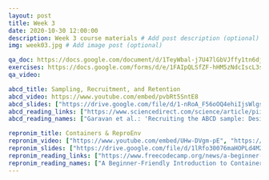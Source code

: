 ```yaml
---
layout: post
title: Week 3
date: 2020-10-30 12:00:00
description: Week 3 course materials # Add post description (optional)
img: week03.jpg # Add image post (optional)

qa_doc: https://docs.google.com/document/d/1TeyWbal-j7U47lGbVJffy1tn6djd6EW7NXay8tozTVw/edit?usp=sharing
exercises: https://docs.google.com/forms/d/e/1FAIpQLSfZF-hHM5zNdcIscL3sq8q7pmhlna4OOtKM57sQXzr1tkpnFA/viewform
qa_video:

abcd_title: Sampling, Recruitment, and Retention
abcd_video: https://www.youtube.com/embed/pvbRt5SntE8
abcd_slides: ["https://drive.google.com/file/d/1-nRoA_F56oOQ4ehiIjsWlgsH0JP2kJLM/view?usp=sharing"]
abcd_reading_links: ["https://www.sciencedirect.com/science/article/pii/S1878929317301809", "https://jamanetwork.com/journals/jamapediatrics/article-abstract/2737910"]
abcd_reading_names: ["Garavan et al.: 'Recruiting the ABCD sample: Design considerations and procedures'", "Compton et al.: 'Ensuring the Best Use of Data: The Adolescent Brain Cognitive Development Study'"]

repronim_title: Containers & ReproEnv
repronim_video: ["https://www.youtube.com/embed/UHw-DVgm-pE", "https://www.youtube.com/embed/5seOeecBI5c"]
repronim_slides: ["https://drive.google.com/file/d/1lRfo30076maHOPLd4M2TMvRfB833mELI/view?usp=sharing", "https://drive.google.com/file/d/1_hSPS5M83jhAFh4hRfAcDnAAwoNU9vOO/view?usp=sharing"]
repronim_reading_links: ["https://www.freecodecamp.org/news/a-beginner-friendly-introduction-to-containers-vms-and-docker-79a9e3e119b/", "https://sylabs.io/guides/3.6/user-guide/introduction.html"]
repronim_reading_names: ["A Beginner-Friendly Introduction to Containers, VMs and Docker", "Introduction to Singularity"]
---
```


